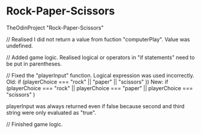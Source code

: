 # Rock-Paper-Scissors
TheOdinProject "Rock-Paper-Scissors"

//
Realised I did not return a value from fuction "computerPlay". Value was undefined.

//
Added game logic. Realised logical or operators in "if statements" need to be put in parentheses.

//
Fixed the "playerInput" function. Logical expression was used incorrectly.
Old: if (playerChoice === "rock" || "paper" || "scissors" ))
New: if (playerChoice === "rock" || playerChoice === "paper" || playerChoice === "scissors" )

playerInput was always returned even if false because second and third string were only evaluated as "true".

//
Finished game logic. 
